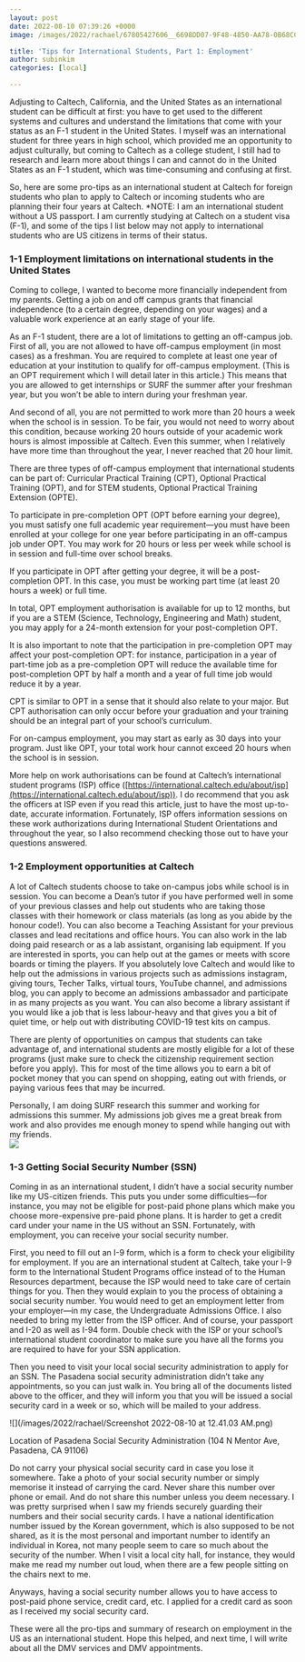 ```yaml
---
layout: post
date: 2022-08-10 07:39:26 +0000
image: /images/2022/rachael/67805427606__6698DD07-9F48-4850-AA78-0B68CCD2CF72.png

title: 'Tips for International Students, Part 1: Employment'
author: subinkim
categories: [local]

---
```

Adjusting to Caltech, California, and the United States as an international student can be difficult at first: you have to get used to the different systems and cultures and understand the limitations that come with your status as an F-1 student in the United States. I myself was an international student for three years in high school, which provided me an opportunity to adjust culturally, but coming to Caltech as a college student, I still had to research and learn more about things I can and cannot do in the United States as an F-1 student, which was time-consuming and confusing at first.

So, here are some pro-tips as an international student at Caltech for foreign students who plan to apply to Caltech or incoming students who are planning their four years at Caltech. *NOTE: I am an international student without a US passport. I am currently studying at Caltech on a student visa (F-1), and some of the tips I list below may not apply to international students who are US citizens in terms of their status.

### 1-1 Employment limitations on international students in the United States

Coming to college, I wanted to become more financially independent from my parents. Getting a job on and off campus grants that financial independence (to a certain degree, depending on your wages) and a valuable work experience at an early stage of your life.

As an F-1 student, there are a lot of limitations to getting an off-campus job. First of all, you are not allowed to have off-campus employment (in most cases) as a freshman. You are required to complete at least one year of education at your institution to qualify for off-campus employment. (This is an OPT requirement which I will detail later in this article.) This means that you are allowed to get internships or SURF the summer after your freshman year, but you won’t be able to intern during your freshman year.

And second of all, you are not permitted to work more than 20 hours a week when the school is in session. To be fair, you would not need to worry about this condition, because working 20 hours outside of your academic work hours is almost impossible at Caltech. Even this summer, when I relatively have more time than throughout the year, I never reached that 20 hour limit.

There are three types of off-campus employment that international students can be part of: Curricular Practical Training (CPT), Optional Practical Training (OPT), and for STEM students, Optional Practical Training Extension (OPTE).

To participate in pre-completion OPT (OPT before earning your degree), you must satisfy one full academic year requirement—you must have been enrolled at your college for one year before participating in an off-campus job under OPT. You may work for 20 hours or less per week while school is in session and full-time over school breaks.

If you participate in OPT after getting your degree, it will be a post-completion OPT. In this case, you must be working part time (at least 20 hours a week) or full time.

In total, OPT employment authorisation is available for up to 12 months, but if you are a STEM (Science, Technology, Engineering and Math) student, you may apply for a 24-month extension for your post-completion OPT.

It is also important to note that the participation in pre-completion OPT may affect your post-completion OPT: for instance, participation in a year of part-time job as a pre-completion OPT will reduce the available time for post-completion OPT by half a month and a year of full time job would reduce it by a year.

CPT is similar to OPT in a sense that it should also relate to your major. But CPT authorisation can only occur before your graduation and your training should be an integral part of your school’s curriculum.

For on-campus employment, you may start as early as 30 days into your program. Just like OPT, your total work hour cannot exceed 20 hours when the school is in session.

More help on work authorisations can be found at Caltech’s international student programs (ISP) office ([https://international.caltech.edu/about/isp](https://international.caltech.edu/about/isp)). I do recommend that you ask the officers at ISP even if you read this article, just to have the most up-to-date, accurate information. Fortunately, ISP offers information sessions on these work authorizations during International Student Orientations and throughout the year, so I also recommend checking those out to have your questions answered.

### 1-2 Employment opportunities at Caltech

A lot of Caltech students choose to take on-campus jobs while school is in session. You can become a Dean’s tutor if you have performed well in some of your previous classes and help out students who are taking those classes with their homework or class materials (as long as you abide by the honour code!). You can also become a Teaching Assistant for your previous classes and lead recitations and office hours. You can also work in the lab doing paid research or as a lab assistant, organising lab equipment. If you are interested in sports, you can help out at the games or meets with score boards or timing the players. If you absolutely love Caltech and would like to help out the admissions in various projects such as admissions instagram, giving tours, Techer Talks, virtual tours, YouTube channel, and admissions blog, you can apply to become an admissions ambassador and participate in as many projects as you want. You can also become a library assistant if you would like a job that is less labour-heavy and that gives you a bit of quiet time, or help out with distributing COVID-19 test kits on campus.

There are plenty of opportunities on campus that students can take advantage of, and international students are mostly eligible for a lot of these programs (just make sure to check the citizenship requirement section before you apply). This for most of the time allows you to earn a bit of pocket money that you can spend on shopping, eating out with friends, or paying various fees that may be incurred.

Personally, I am doing SURF research this summer and working for admissions this summer. My admissions job gives me a great break from work and also provides me enough money to spend while hanging out with my friends.  
![](/images/2022/rachael/67805427606__6698DD07-9F48-4850-AA78-0B68CCD2CF72.png)

### 1-3 Getting Social Security Number (SSN)

Coming in as an international student, I didn’t have a social security number like my US-citizen friends. This puts you under some difficulties—for instance, you may not be eligible for post-paid phone plans which make you choose more-expensive pre-paid phone plans. It is harder to get a credit card under your name in the US without an SSN. Fortunately, with employment, you can receive your social security number.

First, you need to fill out an I-9 form, which is a form to check your eligibility for employment. If you are an international student at Caltech, take your I-9 form to the International Student Programs office instead of to the Human Resources department, because the ISP would need to take care of certain things for you. Then they would explain to you the process of obtaining a social security number. You would need to get an employment letter from your employer—in my case, the Undergraduate Admissions Office. I also needed to bring my letter from the ISP officer. And of course, your passport and I-20 as well as I-94 form. Double check with the ISP or your school’s international student coordinator to make sure you have all the forms you are required to have for your SSN application.

Then you need to visit your local social security administration to apply for an SSN. The Pasadena social security administration didn’t take any appointments, so you can just walk in. You bring all of the documents listed above to the officer, and they will inform you that you will be issued a social security card in a week or so, which will be mailed to your address.

![](/images/2022/rachael/Screenshot 2022-08-10 at 12.41.03 AM.png)

Location of Pasadena Social Security Administration (104 N Mentor Ave, Pasadena, CA 91106)

Do not carry your physical social security card in case you lose it somewhere. Take a photo of your social security number or simply memorise it instead of carrying the card. Never share this number over phone or email. And do not share this number unless you deem necessary. I was pretty surprised when I saw my friends securely guarding their numbers and their social security cards. I have a national identification number issued by the Korean government, which is also supposed to be not shared, as it is the most personal and important number to identify an individual in Korea, not many people seem to care so much about the security of the number. When I visit a local city hall, for instance, they would make me read my number out loud, when there are a few people sitting on the chairs next to me.

Anyways, having a social security number allows you to have access to post-paid phone service, credit card, etc. I applied for a credit card as soon as I received my social security card.

These were all the pro-tips and summary of research on employment in the US as an international student. Hope this helped, and next time, I will write about all the DMV services and DMV appointments.